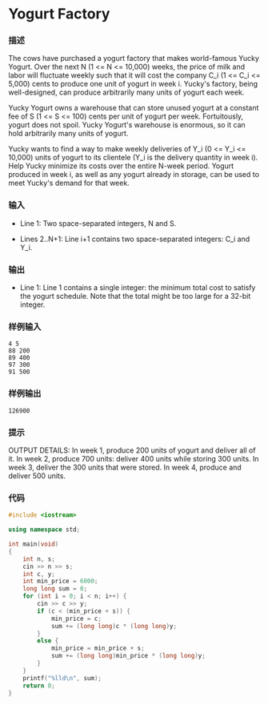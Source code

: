 # Yogurt Factory

### 描述
The cows have purchased a yogurt factory that makes world-famous Yucky Yogurt. Over the next N (1 <= N <= 10,000) weeks, the price of milk and labor will fluctuate weekly such that it will cost the company C_i (1 <= C_i <= 5,000) cents to produce one unit of yogurt in week i. Yucky's factory, being well-designed, can produce arbitrarily many units of yogurt each week.

Yucky Yogurt owns a warehouse that can store unused yogurt at a constant fee of S (1 <= S <= 100) cents per unit of yogurt per week. Fortuitously, yogurt does not spoil. Yucky Yogurt's warehouse is enormous, so it can hold arbitrarily many units of yogurt.

Yucky wants to find a way to make weekly deliveries of Y_i (0 <= Y_i <= 10,000) units of yogurt to its clientele (Y_i is the delivery quantity in week i). Help Yucky minimize its costs over the entire N-week period. Yogurt produced in week i, as well as any yogurt already in storage, can be used to meet Yucky's demand for that week.

### 输入
* Line 1: Two space-separated integers, N and S.

* Lines 2..N+1: Line i+1 contains two space-separated integers: C_i and Y_i.

### 输出
* Line 1: Line 1 contains a single integer: the minimum total cost to satisfy the yogurt schedule. Note that the total might be too large for a 32-bit integer.

### 样例输入
```
4 5
88 200
89 400
97 300
91 500
```

### 样例输出
```
126900
```

### 提示
OUTPUT DETAILS:
In week 1, produce 200 units of yogurt and deliver all of it. In week 2, produce 700 units: deliver 400 units while storing 300 units. In week 3, deliver the 300 units that were stored. In week 4, produce and deliver 500 units.

### 代码

```cpp
#include <iostream>

using namespace std;

int main(void)
{
    int n, s;
    cin >> n >> s;
    int c, y;
    int min_price = 6000;
    long long sum = 0;
    for (int i = 0; i < n; i++) {
        cin >> c >> y;
        if (c < (min_price + s)) {
            min_price = c;
            sum += (long long)c * (long long)y;
        }
        else {
            min_price = min_price + s;
            sum += (long long)min_price * (long long)y;
        }
    }
    printf("%lld\n", sum);
    return 0;
}
```
